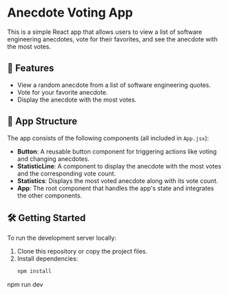 # Anecdote Voting App

This is a simple React app that allows users to view a list of software engineering anecdotes, vote for their favorites, and see the anecdote with the most votes.

## 🚀 Features
- View a random anecdote from a list of software engineering quotes.
- Vote for your favorite anecdote.
- Display the anecdote with the most votes.

## 🧱 App Structure
The app consists of the following components (all included in `App.jsx`):
- **Button**: A reusable button component for triggering actions like voting and changing anecdotes.
- **StatisticLine**: A component to display the anecdote with the most votes and the corresponding vote count.
- **Statistics**: Displays the most voted anecdote along with its vote count.
- **App**: The root component that handles the app's state and integrates the other components.

## 🛠️ Getting Started

To run the development server locally:

1. Clone this repository or copy the project files.
2. Install dependencies:
   ```bash
   npm install 
npm run dev
